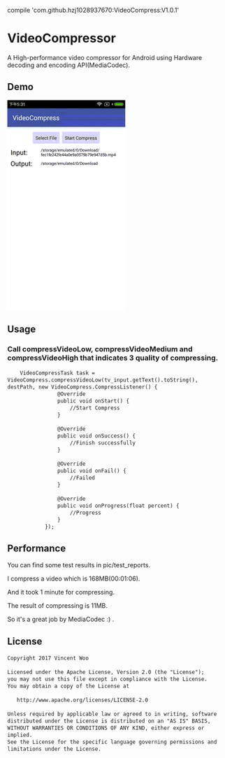 
compile 'com.github.hzj1028937670:VideoCompress:V1.0.1'

# VideoCompressor
A High-performance video compressor for Android using Hardware decoding and encoding API(MediaCodec).

## Demo
![Demo](/pic/Demo.gif)

## Usage
### Call compressVideoLow, compressVideoMedium and compressVideoHigh that indicates 3 quality of compressing.
        VideoCompressTask task = VideoCompress.compressVideoLow(tv_input.getText().toString(), destPath, new VideoCompress.CompressListener() {
                    @Override
                    public void onStart() {
                        //Start Compress
                    }

                    @Override
                    public void onSuccess() {
                        //Finish successfully
                    }

                    @Override
                    public void onFail() {
                        //Failed
                    }

                    @Override
                    public void onProgress(float percent) {
                        //Progress
                    }
                });

## Performance
You can find some test results in pic/test_reports.

I compress a video which is 168MB(00:01:06). 

And it took 1 minute for compressing.

The result of compressing is 11MB. 

So it's a great job by MediaCodec :) .

## License
```
Copyright 2017 Vincent Woo

Licensed under the Apache License, Version 2.0 (the "License");
you may not use this file except in compliance with the License.
You may obtain a copy of the License at

   http://www.apache.org/licenses/LICENSE-2.0

Unless required by applicable law or agreed to in writing, software
distributed under the License is distributed on an "AS IS" BASIS,
WITHOUT WARRANTIES OR CONDITIONS OF ANY KIND, either express or implied.
See the License for the specific language governing permissions and
limitations under the License.
```
